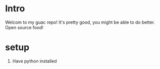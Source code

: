 # Intro

Welcom to my guac repo! It's pretty good, you might be able to do better. Open source food!

# setup

1. Have python installed
